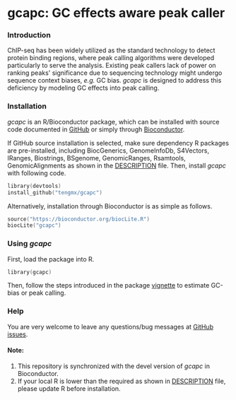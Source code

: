 # gcapc: GC effects aware peak caller

### Introduction
ChIP-seq has been widely utilized as the standard technology to detect 
protein binding regions, where peak calling algorithms were developed 
particularly to serve the analysis. Existing peak callers lack of power 
on ranking peaks' significance due to sequencing technology might undergo
sequence context biases, *e.g.* GC bias. *gcapc* is designed to address 
this deficiency by modeling GC effects into peak calling.

### Installation

*gcapc* is an R/Bioconductor package, which can be installed with source
code documented in [GitHub](https://github.com/tengmx/gcapc) or simply
through [Bioconductor](https://bioconductor.org/packages/gcapc).

If GitHub source installation is selected, make sure dependency
R packages are pre-installed, including BiocGenerics, GenomeInfoDb,
S4Vectors, IRanges, Biostrings, BSgenome, GenomicRanges, Rsamtools,
GenomicAlignments as shown in the
[DESCRIPTION](https://github.com/tengmx/gcapc/blob/master/DESCRIPTION) file.
Then, install *gcapc* with following code.
```s
library(devtools)
install_github("tengmx/gcapc")
```

Alternatively, installation through Bioconductor is as simple as follows.
```s
source("https://bioconductor.org/biocLite.R")
biocLite("gcapc")
```

### Using *gcapc*

First, load the package into R.
```s
library(gcapc)
```

Then, follow the steps introduced in the package 
[vignette](https://bioconductor.org/packages/devel/bioc/vignettes/gcapc/inst/doc/gcapc.html)
to estimate GC-bias or peak calling.

### Help

You are very welcome to leave any questions/bug messages at
[GitHub issues](https://github.com/tengmx/gcapc/issues).

#### Note:

1. This repository is synchronized with the devel version 
of *gcapc* in Bioconductor.
2. If your local R is lower than the required as shown in
[DESCRIPTION](https://github.com/tengmx/gcapc/blob/master/DESCRIPTION)
file, please update R before installation.